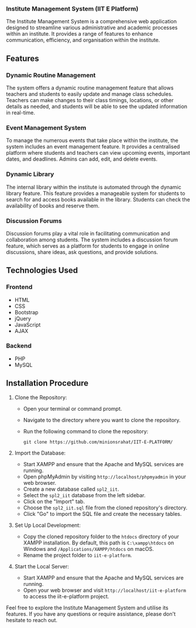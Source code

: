 ### Institute Management System (IIT E Platform)

The Institute Management System is a comprehensive web application designed to streamline various administrative and academic processes within an institute. It provides a range of features to enhance communication, efficiency, and organisation within the institute.

## Features

### Dynamic Routine Management

The system offers a dynamic routine management feature that allows teachers and students to easily update and manage class schedules. Teachers can make changes to their class timings, locations, or other details as needed, and students will be able to see the updated information in real-time.

### Event Management System

To manage the numerous events that take place within the institute, the system includes an event management feature. It provides a centralised platform where students and teachers can view upcoming events, important dates, and deadlines. Admins can add, edit, and delete events.

### Dynamic Library

The internal library within the institute is automated through the dynamic library feature. This feature provides a manageable system for students to search for and access books available in the library. Students can check the availability of books and reserve them. 

### Discussion Forums

Discussion forums play a vital role in facilitating communication and collaboration among students. The system includes a discussion forum feature, which serves as a platform for students to engage in online discussions, share ideas, ask questions, and provide solutions.

## Technologies Used

### Frontend

- HTML
- CSS
- Bootstrap
- jQuery
- JavaScript
- AJAX

### Backend

- PHP
- MySQL




## Installation Procedure

1. Clone the Repository:
   - Open your terminal or command prompt.
   - Navigate to the directory where you want to clone the repository.
   - Run the following command to clone the repository:

     ```shell
     git clone https://github.com/minionsrahat/IIT-E-PLATFORM/
     ```

2. Import the Database:
   - Start XAMPP and ensure that the Apache and MySQL services are running.
   - Open phpMyAdmin by visiting `http://localhost/phpmyadmin` in your web browser.
   - Create a new database called `spl2_iit`.
   - Select the `spl2_iit` database from the left sidebar.
   - Click on the "Import" tab.
   - Choose the `spl2_iit.sql` file from the cloned repository's directory.
   - Click "Go" to import the SQL file and create the necessary tables.

3. Set Up Local Development:
   - Copy the cloned repository folder to the `htdocs` directory of your XAMPP installation. By default, this path is `C:\xampp\htdocs` on Windows and `/Applications/XAMPP/htdocs` on macOS.
   - Rename the project folder to `iit-e-platform`.

4. Start the Local Server:
   - Start XAMPP and ensure that the Apache and MySQL services are running.
   - Open your web browser and visit `http://localhost/iit-e-platform` to access the iit-e-platform project.

Feel free to explore the Institute Management System and utilise its features. If you have any questions or require assistance, please don't hesitate to reach out.

